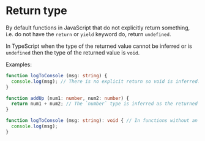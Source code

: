 # Return type

By default functions in JavaScript that do not explicitly return something, i.e. do not have the `return` or `yield` keyword do, return `undefined`.

In TypeScript when the type of the returned value cannot be inferred or is `undefined` then the type of the returned value is `void`.

Examples:

```ts
function logToConsole (msg: string) {
  console.log(msg); // There is no explicit return so void is inferred.
}
```

```ts
function addUp (num1: number, num2: number) {
  return num1 + num2; // The `number` type is inferred as the returned type.
}
```

```ts
function logToConsole (msg: string): void { // In functions without an explicit return it can be a good pratice to make it explicit to the reader with `void`.
  console.log(msg);
}
```
